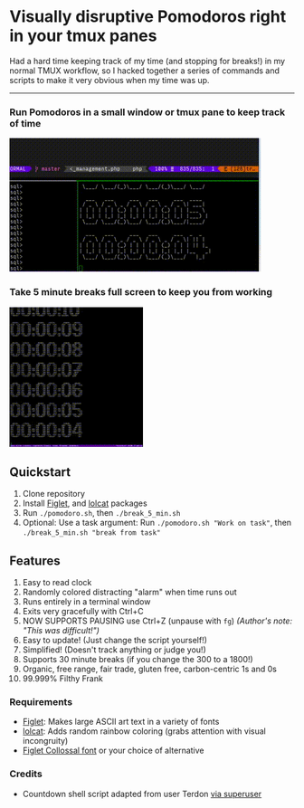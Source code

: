 # Visually disruptive Pomodoros right in your tmux panes

Had a hard time keeping track of my time (and stopping for breaks!) in my normal TMUX workflow, so I hacked
together a series of commands and scripts to make it very obvious when my time was up.
***

### Run Pomodoros in a small window or tmux pane to keep track of time
![alt text](https://github.com/TroyFletcher/terminal-pomodoro/raw/master/terminal-pomodoro.gif "Terminal Pomodoro")

### Take 5 minute breaks full screen to keep you from working
![alt text](https://github.com/TroyFletcher/terminal-pomodoro/raw/master/terminal-break-5.gif "Terminal Break")

## Quickstart
1. Clone repository
2. Install [Figlet](http://www.figlet.org), and [lolcat](https://github.com/busyloop/lolcat) packages
3. Run `./pomodoro.sh`, then `./break_5_min.sh`
4. Optional: Use a task argument: Run `./pomodoro.sh "Work on task"`, then `./break_5_min.sh "break from task"`

## Features
1. Easy to read clock
2. Randomly colored distracting "alarm" when time runs out
3. Runs entirely in a terminal window
4. Exits very gracefully with Ctrl+C
5. NOW SUPPORTS PAUSING use Ctrl+Z (unpause with `fg`) *(Author's note: "This was difficult!")*
6. Easy to update! (Just change the script yourself!)
7. Simplified! (Doesn't track anything or judge you!)
8. Supports 30 minute breaks (if you change the 300 to a 1800!)
9. Organic, free range, fair trade, gluten free, carbon-centric 1s and 0s
10. 99.999% Filthy Frank

### Requirements
- [Figlet](http://www.figlet.org): Makes large ASCII art text in a variety of fonts
- [lolcat](https://github.com/busyloop/lolcat): Adds random rainbow coloring (grabs attention with visual incongruity)
- [Figlet Collossal font](http://www.figlet.org/fontdb_example.cgi?font=colossal.flf) or your choice of alternative

### Credits
- Countdown shell script adapted from user Terdon [via superuser](https://superuser.com/a/611582)
